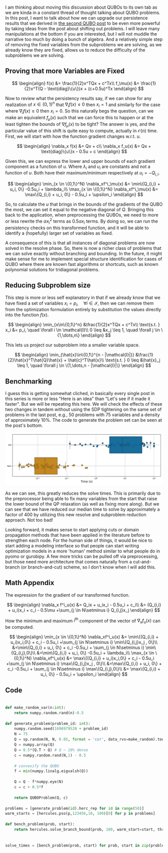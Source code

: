 
I am thinking about moving this discussion about QUBOs to its own tab as we are kinda in a constant thread of thought talking about QUBO problems. In this post, I want to talk about how we can upgrade our persistence results that we derived in [the second QUBO post](https://dkenefake.github.io/blog/bb2) to be even more powerful by taking ideas from the post about shifting out problems. I will leave many manipulations at the bottom if you are interested, but I will not muddle the narrative too much by doing a bunch of algebra. And a relatively simple step of removing the fixed variables from the subproblems we are solving, as we already know they are fixed, allows us to reduce the difficulty of the subproblems we are solving.

## Proving that more Variables are Fixed

$$
    \begin{align}
        f(x) &= \frac{1}{2}x^TQx + c^Tx\\
        f_\mu(x) &= \frac{1}{2}x^T(Q - \text{diag}\{u\})x + (c+0.5u)^Tx
    \end{align}
$$

Now to review what the persistency results say, if we can show for any realization of $x\in\{0,1\}^n$ that $\nabla_i f(x) \leq 0$ then $x_i = 1$ and similarly for the case where $\nabla_i f(x) \geq 0$ then $x_i = 0$. So this naturally begs the question, can we make an equivalent $f_\mu(x)$ such that we can force this to happen or at the least tighten the bounds of $\nabla f_\mu(x)$ to be tight? The answer is yes, and the particular value of this shift is quite easy to compute, actually in $\mathcal{O}(n)$ time. First, we will start with how the function gradient changes w.r.t. $u$.

$$
    \begin{align}
        \nabla_x f(x) &= Qx + c\\
        \nabla_x f_u(x) &= Qx + \text{diag}\{u\}x - 0.5u + c
    \end{align}
$$

Given this, we can express the lower and upper bounds of each gradient component as a function of $u$. Where $\lambda_i$ and $\upsilon_i$ are constants and not a function of $u$. Both have their maximum/minimum respectively at $u_i = -Q_{i,i}$.

$$
\begin{align}
  \min_{x \in \{0,1\}^N} \nabla_xf^i_\mu(x) &= \min\{Q_{i,i} + u_i, 0\} -0.5u_i + \lambda_i\\
  \max_{x \in \{0,1\}^N} \nabla_xf^i_\mu(x) &= \max\{Q_{i,i} + u_i, 0\} - 0.5u_i + \upsilon_i
\end{align}
$$

So, to calculate the $u$ that brings in the bounds of the gradients of the QUBO the most, we can set it equal to the negative diagonal of $Q$. Bringing this back to the application, when preprocessing the QUBOs, we need to more or less rewrite the $\alpha x_i^2$ terms as $0.5\alpha x_i$ terms. By doing so, we can run the persistency checks on this transformed function, and it will be able to identify a (hopefully) larger set of variables as fixed.

A consequence of this is that all instances of diagonal problems are now solved in the resolve phase. So, there is now a richer class of problems that we can solve exactly without branching and bounding. In the future, it might make sense for me to implement special structure identification for cases of QUBO where there are known fast algorithms or shortcuts, such as known polynomial solutions for tridiagonal problems.

## Reducing Subproblem size

This step is more or less self explanatory in that if we already know that we have fixed a set of variables $x_i = p_i, \quad \forall i \in \mathcal{I}$, then we can remove them from the optimization formulation entirely by substitution the values directly into the function $f(x)$.

$$
\begin{align}
\min_{x\in\{0,1\}^n} &\frac{1}{2}x^TQx + c^Tx\\
\text{s.t. } x_i &= p_i, \quad \forall i \in \mathcal{I}\\
0 \leq &x_j \leq 1, \quad \forall j \in \{1,\dots,n\}
\end{align}
$$

This lets us project our subproblem into a smaller variable space.

$$
\begin{align}
\min_{\hat{x}\in\{0,1\}^{n - |\mathcal{I}|}} &\frac{1}{2}\hat{x}^T\hat{Q}\hat{x} + \hat{c}^T\hat{x}\\
\text{s.t. }
0 \leq &\hat{x}_j \leq 1, \quad \forall j \in \{1,\dots,n - |\mathcal{I}|\}
\end{align}
$$

## Benchmarking

I guess this is getting somewhat cliched, in basically every single post in this series is more or less "Here is an idea" than "Let's see if it made it faster". But we will be repeating this here. We will check the effects of these two changes in tandem without using the SDP tightening on the same set of problems in the last post, e.g., 50 problems with 75 variables and a density of approximately 10%. The code to generate the problem set can be seen at the post's bottom.

![](/assets/imgs/new_preprocessor_speed_up.png)

As we can see, this greatly reduces the solve times. This is primarily due to the preprocessor being able to fix many variables from the start that raise the lower bound of the QP relaxation (as well as fixing more along). But we can see that we have reduced our median time to solve by approximately a factor of 400 by utilizing this new resolve and subproblem reduction approach. Not too bad!

Looking forward, it makes sense to start applying cuts or domain propagation methods that have been applied in the literature before to strengthen each node. For the human side of things, it would be nice to start adding a modeling interface so that people can start writing optimization models in a more 'human' method similar to what people do in pyomo or gurobipy. A few more tricks can be pulled off via preprocessing, but those need more architecture that comes naturally from a cut-and-branch (or branch-and-cut) scheme, so I don't know when I will add this. 

## Math Appendix

The expression for the gradient of our transformed function.

$$
    \begin{align}
        \nabla_x f^i_u(x) &=  Q_ix + u_ix_i - 0.5u_i + c_i\\
        &= (Q_{i,i} + u_i)x_i + c_i - 0.5\mu +\sum_{j \in N\setminus i} Q_{i,j}x_j
    \end{align}
$$

How the minimum and maximum $i^{\text{th}}$ component of the vector of $\nabla_x f_u(x)$ can be computed.

$$
\begin{align}
\min_{x \in \{0,1\}^N} \nabla_xf^i_u(x) &= \min\{(Q_{i,i} + u_i)x_i,0\} + c_i - 0.5u_i +\sum_{j \in N\setminus i} \min\{Q_{i,j}x_j , 0\}\\
        &=\min\{Q_{i,i} + u_i, 0\} + c_i -0.5u_i + \sum_{j \in N\setminus i} \min\{Q_{i,j},0\}\\
        &=\min\{Q_{i,i} + u_i, 0\} -0.5u_i + \lambda_i\\
\max_{x \in \{0,1\}^N} \nabla_xf^i_u(x) &= \max\{(Q_{i,i} + u_i)x_i,0\} + c_i - 0.5u_i +\sum_{j \in N\setminus i} \max\{Q_{i,j}x_j , 0\}\\
        &=\max\{Q_{i,i} + u_i, 0\} + c_i -0.5u_i + \sum_{j \in N\setminus i} \max\{Q_{i,j},0\}\\
        &= \max\{Q_{i,i} + u_i, 0\} - 0.5u_i + \upsilon_i
\end{align}
$$

## Code

```python

def make_random_var(n:int):
    return numpy.random.rand(n)-0.5

def generate_problem(problem_id: int):
    numpy.random.seed(1696979520 + problem_id)
    N = 75
    Q = sp.random(N, N, 0.05, format = 'csr', data_rvs=make_random).todense()
    Q = numpy.array(Q)
    Q = 0.5*(Q.T + Q) # Q ~ 10% dense
    c = numpy.random.rand(N,1) - 0.5

    # convexify the QUBO
    f = min(numpy.linalg.eigvalsh(Q))

    Q = Q - f*numpy.eye(N)
    c = c + 0.5*f
    
    return QUBOProblem(Q, c)

problems = [generate_problem(id).herc_rep for id in range(50)]
warm_starts = [hercules.pso(p,123456,10, 100)[0] for p in problems]

def bench_problem(prob, start):
    return hercules.solve_branch_bound(prob, 100, warm_start=start, threads = 1025, branch_strategy='WorstApproximation')[2]


solve_times = [bench_problem(prob, start) for prob, start in zip(problems, warm_starts)]
```
